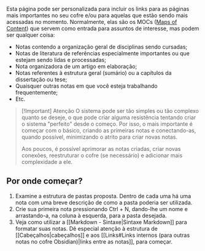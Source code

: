 Esta página pode ser personalizada para incluir os links para as páginas mais importantes no seu cofre e/ou para aquelas que estão sendo mais acessadas no momento. Normalmente, elas são os MOCs ([Maps of Content](https://notes.linkingyourthinking.com/Cards/MOCs+Overview)) que servem como entrada para assuntos de interesse, mas podem ser qualquer coisa:

- Notas contendo a organização geral de disciplinas sendo cursadas;
- Notas de literatura de referências especialmente importantes ou que estejam sendo lidas e processadas;
- Nota organizadora de um artigo em elaboração;
- Notas referentes à estrutura geral (sumário) ou a capítulos da dissertação ou tese;
- Quaisquer outras notas em que você esteja trabalhando frequentemente;
- Etc.

> [!Important] Atenção
> O sistema pode ser tão simples ou tão complexo quanto se deseje, o que pode criar alguma resistência tentando criar o sistema "perfeito" desde o começo. Por isso, o mais importante é começar com o básico, criando as primeiras notas e conectando-as, quando possível, minimizando o atrito para criar novas notas. 
> 
> Aos poucos, é possível aprimorar as notas criadas, criar novas conexões, reestruturar o cofre (se necessário) e adicionar mais complexidade a ele. 


## Por onde começar?

1. Examine a estrutura de pastas proposta. Dentro de cada uma há uma nota com uma breve descrição de como a pasta poderia ser utilizada.
2. Crie sua primeira nota pressionando Ctrl + N, dando-lhe um nome e arrastando-a, na coluna à esquerda, para a pasta desejada.
3. Veja como utilizar a [[Markdown - Sintaxe|Sintaxe Markdown]] para formatar suas notas. Dê especial atenção à estrutura de [[Cabeçalhos|cabeçalhos]] e aos [[Links#Links internos (para outras notas no cofre Obsidian)|links entre as notas]], para começar.